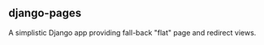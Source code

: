 django-pages
--------------------

A simplistic Django app providing fall-back "flat" page and redirect views.

